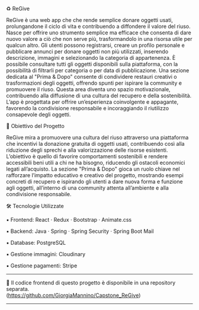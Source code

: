 ♻️ ReGive

ReGive è una web app che che rende semplice donare oggetti usati, prolungandone il ciclo di vita e contribuendo a diffondere il valore del riuso. Nasce per offrire uno strumento semplice ma efficace che consenta di dare nuovo valore a ciò che non serve più, trasformandolo in una risorsa utile per qualcun altro. Gli utenti possono registrarsi, creare un profilo personale e pubblicare annunci per donare oggetti non più utilizzati, inserendo descrizione, immagini e selezionando la categoria di appartenenza. È possibile consultare tutti gli oggetti disponibili sulla piattaforma, con la possibilità di filtrarli per categoria o per data di pubblicazione. Una sezione dedicata al "Prima & Dopo" consente di condividere restauri creativi o trasformazioni degli oggetti, offrendo spunti per ispirare la community e promuovere il riuso. Questa area diventa uno spazio motivazionale, contribuendo alla diffusione di una cultura del recupero e della sostenibilità. L’app è progettata per offrire un’esperienza coinvolgente e appagante, favorendo la condivisione responsabile e incoraggiando il riutilizzo consapevole degli oggetti.


🎯 Obiettivo del Progetto

ReGive mira a promuovere una cultura del riuso attraverso una piattaforma che incentivi la donazione gratuita di oggetti usati, contribuendo così alla riduzione degli sprechi e alla valorizzazione delle risorse esistenti. L’obiettivo è quello di favorire comportamenti sostenibili e rendere accessibili beni utili a chi ne ha bisogno, riducendo gli ostacoli economici legati all’acquisto. La sezione "Prima & Dopo" gioca un ruolo chiave nel rafforzare l’impatto educativo e creativo del progetto, mostrando esempi concreti di recupero e ispirando gli utenti a dare nuova forma e funzione agli oggetti, all’interno di una community attenta all’ambiente e alla condivisione responsabile.


🛠️ Tecnologie Utilizzate

▪️ Frontend: React · Redux · Bootstrap · Animate.css

▪️ Backend: Java · Spring · Spring Security · Spring Boot Mail

▪️ Database: PostgreSQL

▪️ Gestione immagini: Cloudinary

▪️ Gestione pagamenti: Stripe

---

🔗 Il codice frontend di questo progetto è disponibile in una repository separata.  
(https://github.com/GiorgiaMannino/Capstone_ReGive)

---
